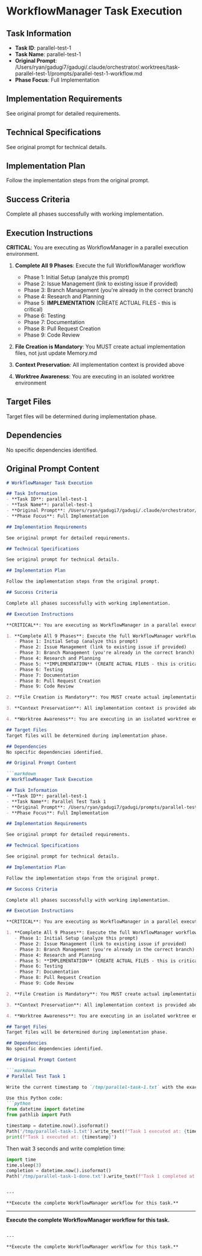 # WorkflowManager Task Execution

## Task Information
- **Task ID**: parallel-test-1
- **Task Name**: parallel-test-1
- **Original Prompt**: /Users/ryan/gadugi7/gadugi/.claude/orchestrator/.worktrees/task-parallel-test-1/prompts/parallel-test-1-workflow.md
- **Phase Focus**: Full Implementation

## Implementation Requirements

See original prompt for detailed requirements.

## Technical Specifications

See original prompt for technical details.

## Implementation Plan

Follow the implementation steps from the original prompt.

## Success Criteria

Complete all phases successfully with working implementation.

## Execution Instructions

**CRITICAL**: You are executing as WorkflowManager in a parallel execution environment.

1. **Complete All 9 Phases**: Execute the full WorkflowManager workflow
   - Phase 1: Initial Setup (analyze this prompt)
   - Phase 2: Issue Management (link to existing issue if provided)
   - Phase 3: Branch Management (you're already in the correct branch)
   - Phase 4: Research and Planning
   - Phase 5: **IMPLEMENTATION** (CREATE ACTUAL FILES - this is critical)
   - Phase 6: Testing
   - Phase 7: Documentation
   - Phase 8: Pull Request Creation
   - Phase 9: Code Review

2. **File Creation is Mandatory**: You MUST create actual implementation files, not just update Memory.md

3. **Context Preservation**: All implementation context is provided above

4. **Worktree Awareness**: You are executing in an isolated worktree environment

## Target Files
Target files will be determined during implementation phase.

## Dependencies
No specific dependencies identified.

## Original Prompt Content

```markdown
# WorkflowManager Task Execution

## Task Information
- **Task ID**: parallel-test-1
- **Task Name**: parallel-test-1
- **Original Prompt**: /Users/ryan/gadugi7/gadugi/.claude/orchestrator/.worktrees/task-parallel-test-1/prompts/parallel-test-1-workflow.md
- **Phase Focus**: Full Implementation

## Implementation Requirements

See original prompt for detailed requirements.

## Technical Specifications

See original prompt for technical details.

## Implementation Plan

Follow the implementation steps from the original prompt.

## Success Criteria

Complete all phases successfully with working implementation.

## Execution Instructions

**CRITICAL**: You are executing as WorkflowManager in a parallel execution environment.

1. **Complete All 9 Phases**: Execute the full WorkflowManager workflow
   - Phase 1: Initial Setup (analyze this prompt)
   - Phase 2: Issue Management (link to existing issue if provided)
   - Phase 3: Branch Management (you're already in the correct branch)
   - Phase 4: Research and Planning
   - Phase 5: **IMPLEMENTATION** (CREATE ACTUAL FILES - this is critical)
   - Phase 6: Testing
   - Phase 7: Documentation
   - Phase 8: Pull Request Creation
   - Phase 9: Code Review

2. **File Creation is Mandatory**: You MUST create actual implementation files, not just update Memory.md

3. **Context Preservation**: All implementation context is provided above

4. **Worktree Awareness**: You are executing in an isolated worktree environment

## Target Files
Target files will be determined during implementation phase.

## Dependencies
No specific dependencies identified.

## Original Prompt Content

```markdown
# WorkflowManager Task Execution

## Task Information
- **Task ID**: parallel-test-1
- **Task Name**: Parallel Test Task 1
- **Original Prompt**: /Users/ryan/gadugi7/gadugi/prompts/parallel-test-1.md
- **Phase Focus**: Full Implementation

## Implementation Requirements

See original prompt for detailed requirements.

## Technical Specifications

See original prompt for technical details.

## Implementation Plan

Follow the implementation steps from the original prompt.

## Success Criteria

Complete all phases successfully with working implementation.

## Execution Instructions

**CRITICAL**: You are executing as WorkflowManager in a parallel execution environment.

1. **Complete All 9 Phases**: Execute the full WorkflowManager workflow
   - Phase 1: Initial Setup (analyze this prompt)
   - Phase 2: Issue Management (link to existing issue if provided)
   - Phase 3: Branch Management (you're already in the correct branch)
   - Phase 4: Research and Planning
   - Phase 5: **IMPLEMENTATION** (CREATE ACTUAL FILES - this is critical)
   - Phase 6: Testing
   - Phase 7: Documentation
   - Phase 8: Pull Request Creation
   - Phase 9: Code Review

2. **File Creation is Mandatory**: You MUST create actual implementation files, not just update Memory.md

3. **Context Preservation**: All implementation context is provided above

4. **Worktree Awareness**: You are executing in an isolated worktree environment

## Target Files
Target files will be determined during implementation phase.

## Dependencies
No specific dependencies identified.

## Original Prompt Content

```markdown
# Parallel Test Task 1

Write the current timestamp to `/tmp/parallel-task-1.txt` with the exact time this task starts executing.

Use this Python code:
```python
from datetime import datetime
from pathlib import Path

timestamp = datetime.now().isoformat()
Path('/tmp/parallel-task-1.txt').write_text(f"Task 1 executed at: {timestamp}\n")
print(f"Task 1 executed at: {timestamp}")
```

Then wait 3 seconds and write completion time:
```python
import time
time.sleep(3)
completion = datetime.now().isoformat()
Path('/tmp/parallel-task-1-done.txt').write_text(f"Task 1 completed at: {completion}\n")
```
```

---

**Execute the complete WorkflowManager workflow for this task.**

```

---

**Execute the complete WorkflowManager workflow for this task.**

```

---

**Execute the complete WorkflowManager workflow for this task.**
